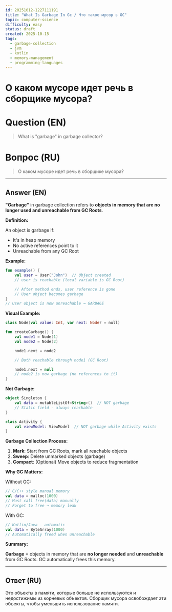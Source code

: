 ```yaml
---
id: 20251012-1227111191
title: "What Is Garbage In Gc / Что такое мусор в GC"
topic: computer-science
difficulty: easy
status: draft
created: 2025-10-15
tags:
  - garbage-collection
  - jvm
  - kotlin
  - memory-management
  - programming-languages
---
```

# О каком мусоре идет речь в сборщике мусора?

# Question (EN)
> What is "garbage" in garbage collector?

# Вопрос (RU)
> О каком мусоре идет речь в сборщике мусора?

---

## Answer (EN)

**"Garbage"** in garbage collection refers to **objects in memory that are no longer used and unreachable from GC Roots**.

**Definition:**

An object is garbage if:
- It's in heap memory
- No active references point to it
- Unreachable from any GC Root

**Example:**

```kotlin
fun example() {
    val user = User("John")  // Object created
    // user is reachable (local variable is GC Root)

    // After method ends, user reference is gone
    // User object becomes garbage
}
// User object is now unreachable → GARBAGE
```

**Visual Example:**

```kotlin
class Node(val value: Int, var next: Node? = null)

fun createGarbage() {
    val node1 = Node(1)
    val node2 = Node(2)

    node1.next = node2

    // Both reachable through node1 (GC Root)

    node1.next = null
    // node2 is now garbage (no references to it)
}
```

**Not Garbage:**

```kotlin
object Singleton {
    val data = mutableListOf<String>()  // NOT garbage
    // Static field - always reachable
}

class Activity {
    val viewModel: ViewModel  // NOT garbage while Activity exists
}
```

**Garbage Collection Process:**

1. **Mark**: Start from GC Roots, mark all reachable objects
2. **Sweep**: Delete unmarked objects (garbage)
3. **Compact**: (Optional) Move objects to reduce fragmentation

**Why GC Matters:**

Without GC:
```kotlin
// C/C++ style manual memory
val data = malloc(1000)
// Must call free(data) manually
// Forget to free → memory leak
```

With GC:
```kotlin
// Kotlin/Java - automatic
val data = ByteArray(1000)
// Automatically freed when unreachable
```

**Summary:**

**Garbage** = objects in memory that are **no longer needed** and **unreachable** from GC Roots. GC automatically frees this memory.

---

## Ответ (RU)

Это объекты в памяти, которые больше не используются и недостижимы из корневых объектов. Сборщик мусора освобождает эти объекты, чтобы уменьшить использование памяти.

